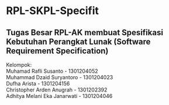 # RPL-SKPL-Specifit
## Tugas Besar RPL-AK membuat Spesifikasi Kebutuhan Perangkat Lunak (Software Requirement Specification)
Kelompok:  
Muhamad Rafli Susanto - 1301204052  
Muhammad Dzaid Suryantoro - 1301204023  
Dufha Arista - 1301204156  
Christopher Arden Anugrah - 1301202392  
Adhitya Melani Eka Janarwati - 1301204046  
